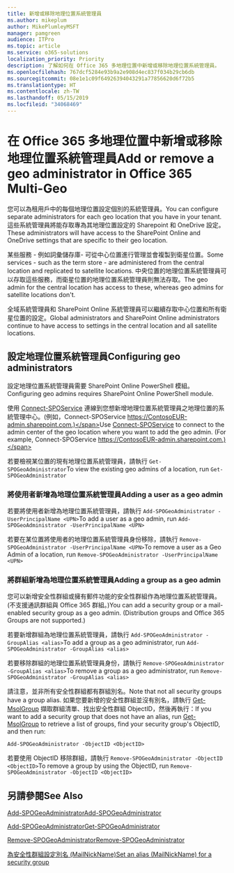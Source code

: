 ```yaml
---
title: 新增或移除地理位置系統管理員
ms.author: mikeplum
author: MikePlumleyMSFT
manager: pamgreen
audience: ITPro
ms.topic: article
ms.service: o365-solutions
localization_priority: Priority
description: 了解如何在 Office 365 多地理位置中新增或移除地理位置系統管理員。
ms.openlocfilehash: 767dcf5284e93b9a2e908d4ec837f034b29cb6db
ms.sourcegitcommit: 08e1e1c09f64926394043291a77856620d6f72b5
ms.translationtype: HT
ms.contentlocale: zh-TW
ms.lasthandoff: 05/15/2019
ms.locfileid: "34068469"
---
```

# <a name="add-or-remove-a-geo-administrator-in-office-365-multi-geo"></a><span data-ttu-id="e88b4-103">在 Office 365 多地理位置中新增或移除地理位置系統管理員</span><span class="sxs-lookup"><span data-stu-id="e88b4-103">Add or remove a geo administrator in Office 365 Multi-Geo</span></span>

<span data-ttu-id="e88b4-104">您可以為租用戶中的每個地理位置設定個別的系統管理員。</span><span class="sxs-lookup"><span data-stu-id="e88b4-104">You can configure separate administrators for each geo location that you have in your tenant.</span></span> <span data-ttu-id="e88b4-105">這些系統管理員將能存取專為其地理位置設定的 Sharepoint 和 OneDrive 設定。</span><span class="sxs-lookup"><span data-stu-id="e88b4-105">These administrators will have access to the SharePoint Online and OneDrive settings that are specific to their geo location.</span></span>

<span data-ttu-id="e88b4-106">某些服務 - 例如詞彙儲存庫- 可從中心位置進行管理並會複製到衛星位置。</span><span class="sxs-lookup"><span data-stu-id="e88b4-106">Some services - such as the term store - are administered from the central location and replicated to satellite locations.</span></span> <span data-ttu-id="e88b4-107">中央位置的地理位置系統管理員可以存取這些服務，而衛星位置的地理位置系統管理員則無法存取。</span><span class="sxs-lookup"><span data-stu-id="e88b4-107">The geo admin for the central location has access to these, whereas geo admins for satellite locations don't.</span></span>

<span data-ttu-id="e88b4-108">全域系統管理員和 SharePoint Online 系統管理員可以繼續存取中心位置和所有衛星位置的設定。</span><span class="sxs-lookup"><span data-stu-id="e88b4-108">Global administrators and SharePoint Online administrators continue to have access to settings in the central location and all satellite locations.</span></span>

## <a name="configuring-geo-administrators"></a><span data-ttu-id="e88b4-109">設定地理位置系統管理員</span><span class="sxs-lookup"><span data-stu-id="e88b4-109">Configuring geo administrators</span></span>

<span data-ttu-id="e88b4-110">設定地理位置系統管理員需要 SharePoint Online PowerShell 模組。</span><span class="sxs-lookup"><span data-stu-id="e88b4-110">Configuring geo admins requires SharePoint Online PowerShell module.</span></span>

<span data-ttu-id="e88b4-111">使用 [Connect-SPOService](https://docs.microsoft.com/powershell/module/sharepoint-online/Connect-SPOService) 連線到您想新增地理位置系統管理員之地理位置的系統管理中心。(例如，Connect-SPOService  https://ContosoEUR-admin.sharepoint.com.)</span><span class="sxs-lookup"><span data-stu-id="e88b4-111">Use [Connect-SPOService](https://docs.microsoft.com/powershell/module/sharepoint-online/Connect-SPOService) to connect to the admin center of the geo location where you want to add the geo admin. (For example, Connect-SPOService  https://ContosoEUR-admin.sharepoint.com.)</span></span>

<span data-ttu-id="e88b4-112">若要檢視某位置的現有地理位置系統管理員，請執行 `Get-SPOGeoAdministrator`</span><span class="sxs-lookup"><span data-stu-id="e88b4-112">To view the existing geo admins of a location, run `Get-SPOGeoAdministrator`</span></span>

### <a name="adding-a-user-as-a-geo-admin"></a><span data-ttu-id="e88b4-113">將使用者新增為地理位置系統管理員</span><span class="sxs-lookup"><span data-stu-id="e88b4-113">Adding a user as a geo admin</span></span>

<span data-ttu-id="e88b4-114">若要將使用者新增為地理位置系統管理員，請執行 `Add-SPOGeoAdministrator -UserPrincipalName <UPN>`</span><span class="sxs-lookup"><span data-stu-id="e88b4-114">To add a user as a geo admin, run `Add-SPOGeoAdministrator -UserPrincipalName <UPN>`</span></span>

<span data-ttu-id="e88b4-115">若要在某位置將使用者的地理位置系統管理員身份移除，請執行 `Remove-SPOGeoAdministrator -UserPrincipalName <UPN>`</span><span class="sxs-lookup"><span data-stu-id="e88b4-115">To remove a user as a Geo Admin of a location, run  `Remove-SPOGeoAdministrator -UserPrincipalName <UPN>`</span></span>

### <a name="adding-a-group-as-a-geo-admin"></a><span data-ttu-id="e88b4-116">將群組新增為地理位置系統管理員</span><span class="sxs-lookup"><span data-stu-id="e88b4-116">Adding a group as a geo admin</span></span>

<span data-ttu-id="e88b4-117">您可以新增安全性群組或擁有郵件功能的安全性群組作為地理位置系統管理員。(不支援通訊群組與 Office 365 群組。)</span><span class="sxs-lookup"><span data-stu-id="e88b4-117">You can add a security group or a mail-enabled security group as a geo admin. (Distribution groups and Office 365 Groups are not supported.)</span></span>

<span data-ttu-id="e88b4-118">若要新增群組為地理位置系統管理員，請執行 `Add-SPOGeoAdministrator -GroupAlias <alias>`</span><span class="sxs-lookup"><span data-stu-id="e88b4-118">To add a group as a geo administrator, run `Add-SPOGeoAdministrator -GroupAlias <alias>`</span></span>

<span data-ttu-id="e88b4-119">若要移除群組的地理位置系統管理員身份，請執行 `Remove-SPOGeoAdministrator -GroupAlias <alias>`</span><span class="sxs-lookup"><span data-stu-id="e88b4-119">To remove a group as a geo administrator, run `Remove-SPOGeoAdministrator -GroupAlias <alias>`</span></span>

<span data-ttu-id="e88b4-120">請注意，並非所有安全性群組都有群組別名。</span><span class="sxs-lookup"><span data-stu-id="e88b4-120">Note that not all security groups have a group alias.</span></span> <span data-ttu-id="e88b4-121">如果您要新增的安全性群組並沒有別名，請執行 [Get-MsolGroup](https://docs.microsoft.com/zh-TW/powershell/module/msonline/get-msolgroup) 擷取群組清單、找出安全性群組 ObjectID，然後再執行：</span><span class="sxs-lookup"><span data-stu-id="e88b4-121">If you want to add a security group that does not have an alias, run [Get-MsolGroup](https://docs.microsoft.com/en-us/powershell/module/msonline/get-msolgroup) to retrieve a list of groups, find your security group's ObjectID, and then run:</span></span>

`Add-SPOGeoAdministrator -ObjectID <ObjectID>`

<span data-ttu-id="e88b4-122">若要使用 ObjectID 移除群組，請執行 `Remove-SPOGeoAdministrator -ObjectID <ObjectID>`</span><span class="sxs-lookup"><span data-stu-id="e88b4-122">To remove a group by using the ObjectID, run `Remove-SPOGeoAdministrator -ObjectID <ObjectID>`</span></span>

## <a name="see-also"></a><span data-ttu-id="e88b4-123">另請參閱</span><span class="sxs-lookup"><span data-stu-id="e88b4-123">See Also</span></span>

[<span data-ttu-id="e88b4-124">Add-SPOGeoAdministrator</span><span class="sxs-lookup"><span data-stu-id="e88b4-124">Add-SPOGeoAdministrator</span></span>](https://docs.microsoft.com/powershell/module/sharepoint-online/add-spogeoadministrator)

[<span data-ttu-id="e88b4-125">Add-SPOGeoAdministrator</span><span class="sxs-lookup"><span data-stu-id="e88b4-125">Get-SPOGeoAdministrator</span></span>](https://docs.microsoft.com/powershell/module/sharepoint-online/get-spogeoadministrator)

[<span data-ttu-id="e88b4-126">Remove-SPOGeoAdministrator</span><span class="sxs-lookup"><span data-stu-id="e88b4-126">Remove-SPOGeoAdministrator</span></span>](https://docs.microsoft.com/powershell/module/sharepoint-online/remove-spogeoadministrator)

[<span data-ttu-id="e88b4-127">為安全性群組設定別名 (MailNickName)</span><span class="sxs-lookup"><span data-stu-id="e88b4-127">Set an alias (MailNickName) for a security group</span></span>](https://docs.microsoft.com/zh-TW/powershell/module/azuread/set-azureadgroup)